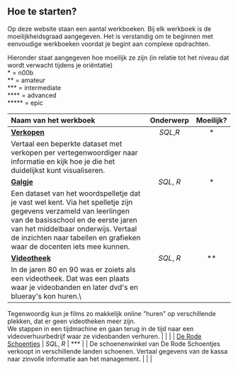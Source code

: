 ## Hoe te starten?

Op deze website staan een aantal werkboeken. Bij elk werkboek is de moeilijkheidsgraad aangegeven. Het is verstandig om te beginnen met eenvoudige werkboeken voordat je begint aan complexe opdrachten.

Hieronder staat aangegeven hoe moeilijk ze zijn (in relatie tot het niveau dat wordt verwacht tijdens je oriëntatie)  
 \* = n00b  
 \*\* = amateur  
 \*\*\* = intermediate  
 \*\*\*\* = advanced  
 \*\*\*\*\* = epic

| **Naam van het werkboek**                                                                                                                                                                                                                                               | **Onderwerp** | **Moeilijk?** |
| :---------------------------------------------------------------------------------------------------------------------------------------------------------------------------------------------------------------------------------------------------------------------- | :-----------: | :-----------: |
| [**Verkopen**](/oefening/verkopen-visualiseren.md)                                                                                                                                                                                                                      |   _SQL_,_R_   |      \*       |
| Vertaal een beperkte dataset met verkopen per vertegenwoordiger naar informatie en kijk hoe je die het duidelijkst kunt visualiseren.                                                                                                                                   |               |               |
| [**Galgje**](/oefening/galgje.md)                                                                                                                                                                                                                                       |  _SQL_, _R_   |      \*       |
| Een dataset van het woordspelletje dat je vast wel kent. Via het spelletje zijn gegevens verzameld van leerlingen van de basisschool en de eerste jaren van het middelbaar onderwijs. Vertaal de inzichten naar tabellen en grafieken waar de docenten iets mee kunnen. |               |               |
| [**Videotheek**](/oefening/videotheek.md)                                                                                                                                                                                                                               |  _SQL_, _R_   |     \*\*      |
| In de jaren 80 en 90 was er zoiets als een videotheek. Dat was een plaats waar je videobanden en later dvd's en blueray's kon huren.\
Tegenwoordig kun je films zo makkelijk online "huren" op verschillende plekken, dat er geen videotheken meer zijn.\
We stappen in een tijdmachine en gaan terug in de tijd naar een videoverhuurbedrijf waar ze videobanden verhuren. | | |
| [De Rode Schoentjes](/oefening/de-rode-schoentjes.md) | _SQL_, _R_ | \*\*\* |
| De schoenenwinkel van De Rode Schoentjes verkoopt in verschillende landen schoenen. Vertaal gegevens van de kassa naar zinvolle informatie aan het management. | | |

